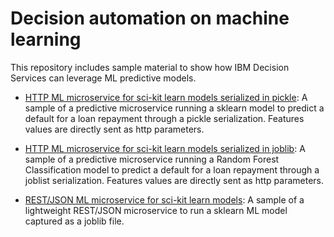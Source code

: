 # Decision automation on machine learning

This repository includes sample material to show how IBM Decision Services can leverage ML predictive models.

- [HTTP ML microservice for sci-kit learn models serialized in pickle](docker-python-flask-sklearn-pickle/README.md): A sample of a predictive microservice running a sklearn model to predict a default for a loan repayment through a pickle serialization. Features values are directly sent as http parameters.

- [HTTP ML microservice for sci-kit learn models serialized in joblib](docker-python-flask-sklearn-joblist/README.md): A sample of a predictive microservice running a Random Forest Classification model to predict a default for a loan repayment through a joblist serialization. Features values are directly sent as http parameters.

- [REST/JSON ML microservice for sci-kit learn models](docker-python-flask-sklearn-joblist-json/README.md): A sample of a lightweight REST/JSON microservice to run a sklearn ML model captured as a joblib file.


